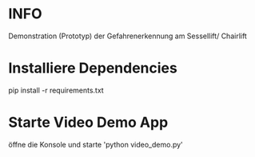 # INFO
Demonstration (Prototyp) der Gefahrenerkennung am Sessellift/ Chairlift


# Installiere Dependencies
pip install -r requirements.txt

# Starte Video Demo App
öffne die Konsole und starte
'python video_demo.py'
